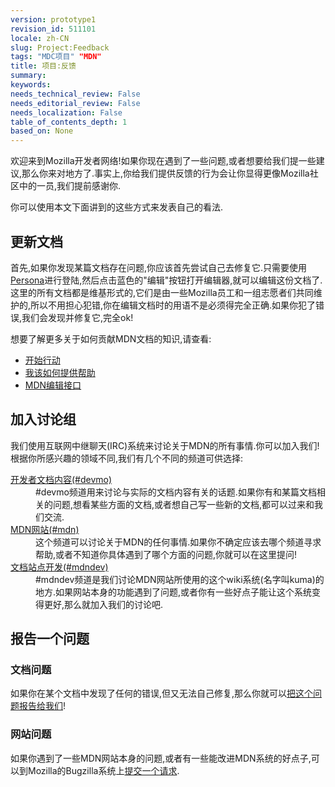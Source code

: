 ```yaml
---
version: prototype1
revision_id: 511101
locale: zh-CN
slug: Project:Feedback
tags: "MDC项目" "MDN"
title: 项目:反馈
summary: 
keywords: 
needs_technical_review: False
needs_editorial_review: False
needs_localization: False
table_of_contents_depth: 1
based_on: None
---
```

<p>欢迎来到Mozilla开发者网络!如果你现在遇到了一些问题,或者想要给我们提一些建议,那么你来对地方了.事实上,你给我们提供反馈的行为会让你显得更像Mozilla社区中的一员,我们提前感谢你.</p>
<p>你可以使用本文下面讲到的这些方式来发表自己的看法.</p>
<h2 id=".E6.9B.B4.E6.96.B0.E6.96.87.E6.A1.A3">更新文档</h2>
<p>首先,如果你发现某篇文档存在问题,你应该首先尝试自己去修复它.只需要使用<a href="https://www.persona.org/" title="/zh-CN/docs/">Persona</a>进行登陆,然后点击蓝色的"编辑"按钮打开编辑器,就可以编辑这份文档了.这里的所有文档都是维基形式的,它们是由一些Mozilla员工和一组志愿者们共同维护的,所以不用担心犯错,你在编辑文档时的用语不是必须得完全正确.如果你犯了错误,我们会发现并修复它,完全ok!</p>
<p>想要了解更多关于如何贡献MDN文档的知识,请查看:</p>
<ul>
  <li><a href="/zh-CN/docs/Project:Getting_started" title="/zh-CN/docs/Project:Getting_started">开始行动</a></li>
  <li><a href="/zh-CN/docs/Project:How_to_Help" title="/zh-CN/docs/Project:How_to_Help">我该如何提供帮助</a></li>
  <li><a href="/zh-CN/docs/Project:MDN_editing_interface" title="/zh-CN/docs/Project:MDN_editing_interface">MDN编辑接口</a></li>
</ul>
<h2 id=".E5.8A.A0.E5.85.A5.E8.AE.A8.E8.AE.BA.E7.BB.84">加入讨论组</h2>
<p>我们使用互联网中继聊天(IRC)系统来讨论关于MDN的所有事情.你可以加入我们!根据你所感兴趣的领域不同,我们有几个不同的频道可供选择:</p>
<dl>
  <dt>
    <a href="irc://irc.mozilla.org/mdndev" title="/zh-CN/docs/">开发者文档内容(#devmo)</a></dt>
  <dd>
    #devmo频道用来讨论与实际的文档内容有关的话题.如果你有和某篇文档相关的问题,想看某些方面的文档,或者想自己写一些新的文档,都可以过来和我们交流.</dd>
  <dt>
    <a href="irc://irc.mozilla.org/mdn" title="irc://irc.mozilla.org/mdn">MDN网站(#mdn)</a></dt>
  <dd>
    这个频道可以讨论关于MDN的任何事情.如果你不确定应该去哪个频道寻求帮助,或者不知道你具体遇到了哪个方面的问题,你就可以在这里提问!</dd>
  <dt>
    <a href="irc://irc.mozilla.org/mdndev" title="irc://irc.mozilla.org/mdndev">文档站点开发(#mdndev)</a></dt>
  <dd>
    #mdndev频道是我们讨论MDN网站所使用的这个wiki系统(名字叫kuma)的地方.如果网站本身的功能遇到了问题,或者你有一些好点子能让这个系统变得更好,那么就加入我们的讨论吧.</dd>
</dl>
<h2 id=".E6.8A.A5.E5.91.8A.E4.B8.80.E4.B8.AA.E9.97.AE.E9.A2.98">报告一个问题</h2>
<h3 id=".E6.96.87.E6.A1.A3.E9.97.AE.E9.A2.98">文档问题</h3>
<p>如果你在某个文档中发现了任何的错误,但又无法自己修复,那么你就可以<a href="https://bugzilla.mozilla.org/enter_bug.cgi?alias=&amp;assigned_to=nobody%40mozilla.org&amp;blocked=&amp;bug_file_loc=http%3A%2F%2F&amp;bug_severity=normal&amp;bug_status=NEW&amp;comment=&amp;component=General&amp;contenttypeentry=&amp;contenttypemethod=autodetect&amp;contenttypeselection=text%2Fplain&amp;data=&amp;defined_groups=1&amp;dependson=&amp;description=&amp;flag_type-4=X&amp;flag_type-607=X&amp;flag_type-791=X&amp;flag_type-800=X&amp;form_name=enter_bug&amp;keywords=&amp;maketemplate=Remember%20values%20as%20bookmarkable%20template&amp;op_sys=All&amp;priority=--&amp;product=Developer%20Documentation&amp;qa_contact=&amp;rep_platform=All&amp;requestee_type-4=&amp;requestee_type-607=&amp;requestee_type-791=&amp;requestee_type-800=&amp;short_desc=&amp;status_whiteboard=&amp;target_milestone=---&amp;version=unspecified" title="https://bugzilla.mozilla.org/enter_bug.cgi?alias=&amp;assigned_to=nobody%40mozilla.org&amp;blocked=&amp;bug_file_loc=http%3A%2F%2F&amp;bug_severity=normal&amp;bug_status=NEW&amp;comment=&amp;component=General&amp;contenttypeentry=&amp;contenttypemethod=autodetect&amp;contenttypeselection=text%2Fplain&amp;data=&amp;defined_groups=1&amp;dependson=&amp;description=&amp;flag_type-4=X&amp;flag_type-607=X&amp;flag_type-791=X&amp;flag_type-800=X&amp;form_name=enter_bug&amp;keywords=&amp;maketemplate=Remember%20values%20as%20bookmarkable%20template&amp;op_sys=All&amp;priority=--&amp;product=Developer%20Documentation&amp;qa_contact=&amp;rep_platform=All&amp;requestee_type-4=&amp;requestee_type-607=&amp;requestee_type-791=&amp;requestee_type-800=&amp;short_desc=&amp;status_whiteboard=&amp;target_milestone=---&amp;version=unspecified">把这个问题报告给我们</a>!</p>
<h3 id=".E7.BD.91.E7.AB.99.E9.97.AE.E9.A2.98">网站问题</h3>
<p>如果你遇到了一些MDN网站本身的问题,或者有一些能改进MDN系统的好点子,可以到Mozilla的Bugzilla系统上<a href="https://bugzilla.mozilla.org/enter_bug.cgi?alias=&amp;assigned_to=nobody%40mozilla.org&amp;blocked=&amp;bug_file_loc=http%3A%2F%2F&amp;bug_severity=normal&amp;bug_status=NEW&amp;comment=&amp;contenttypeentry=&amp;contenttypemethod=autodetect&amp;contenttypeselection=text%2Fplain&amp;data=&amp;defined_groups=1&amp;dependson=&amp;description=&amp;flag_type-4=X&amp;flag_type-607=X&amp;flag_type-791=X&amp;flag_type-800=X&amp;form_name=enter_bug&amp;keywords=&amp;maketemplate=Remember%20values%20as%20bookmarkable%20template&amp;op_sys=All&amp;priority=--&amp;product=Mozilla%20Developer%20Network&amp;qa_contact=website%40mdn.bugs&amp;rep_platform=All&amp;requestee_type-4=&amp;requestee_type-607=&amp;requestee_type-791=&amp;requestee_type-800=&amp;short_desc=&amp;status_whiteboard=&amp;target_milestone=---&amp;version=unspecified" title="https://bugzilla.mozilla.org/enter_bug.cgi?alias=&amp;assigned_to=nobody%40mozilla.org&amp;blocked=&amp;bug_file_loc=http%3A%2F%2F&amp;bug_severity=normal&amp;bug_status=NEW&amp;comment=&amp;contenttypeentry=&amp;contenttypemethod=autodetect&amp;contenttypeselection=text%2Fplain&amp;data=&amp;defined_groups=1&amp;dependson=&amp;description=&amp;flag_type-4=X&amp;flag_type-607=X&amp;flag_type-791=X&amp;flag_type-800=X&amp;form_name=enter_bug&amp;keywords=&amp;maketemplate=Remember%20values%20as%20bookmarkable%20template&amp;op_sys=All&amp;priority=--&amp;product=Mozilla%20Developer%20Network&amp;qa_contact=website%40mdn.bugs&amp;rep_platform=All&amp;requestee_type-4=&amp;requestee_type-607=&amp;requestee_type-791=&amp;requestee_type-800=&amp;short_desc=&amp;status_whiteboard=&amp;target_milestone=---&amp;version=unspecified">提交一个请求</a>.</p>

